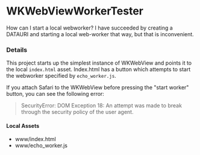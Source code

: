 # WKWebViewWorkerTester

How can I start a local webworker? I have succeeded by creating a DATAURI and starting a local web-worker that way, but that is inconvenient.

### Details

This project starts up the simplest instance of WKWebView and points it to the local ```index.html``` asset. Index.html has a button which attempts to start the webworker specified by ```echo_worker.js```.

If you attach Safari to the WKWebView before pressing the "start worker" button, you can see the following error:

> SecurityError: DOM Exception 18: An attempt was made to break through the security policy of the user agent.

#### Local Assets

* www/index.html
* www/echo_worker.js
